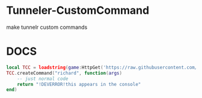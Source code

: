 # Tunneler-CustomCommand
make tunnelr custom commands

# DOCS

```lua
local TCC = loadstring(game:HttpGet('https://raw.githubusercontent.com/TrhRichard/Tunneler-CustomCommand/main/main.lua'))()
TCC.createCommand("richard", function(args)
	-- just normal code
	return "!DEVERROR!this appears in the console"
end)
```
